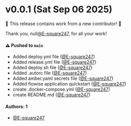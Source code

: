 # v0.0.1 (Sat Sep 06 2025)

:tada: This release contains work from a new contributor! :tada:

Thank you, null[@E-square247](https://github.com/E-square247), for all your work!

#### ⚠️ Pushed to `main`

- Added deploy.yml file ([@E-square247](https://github.com/E-square247))
- Added release.yml file ([@E-square247](https://github.com/E-square247))
- Added deploy.sh file ([@E-square247](https://github.com/E-square247))
- Added .autorc file ([@E-square247](https://github.com/E-square247))
- Added amber.yaml secrets file ([@E-square247](https://github.com/E-square247))
- Added flowise application quickstart ([@E-square247](https://github.com/E-square247))
- create .docker-compose.yml ([@E-square247](https://github.com/E-square247))
- create README.md ([@E-square247](https://github.com/E-square247))

#### Authors: 1

- [@E-square247](https://github.com/E-square247)
